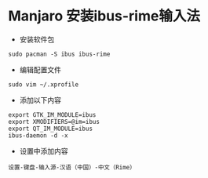 # Manjaro 安装ibus-rime输入法
* 安装软件包
~~~
sudo pacman -S ibus ibus-rime
~~~

* 编辑配置文件
~~~
sudo vim ~/.xprofile
~~~
* 添加以下内容
~~~
export GTK_IM_MODULE=ibus
export XMODIFIERS=@im=ibus
export QT_IM_MODULE=ibus
ibus-daemon -d -x
~~~

* 设置中添加内容
~~~
设置-键盘-输入源-汉语（中国）-中文（Rime）
~~~